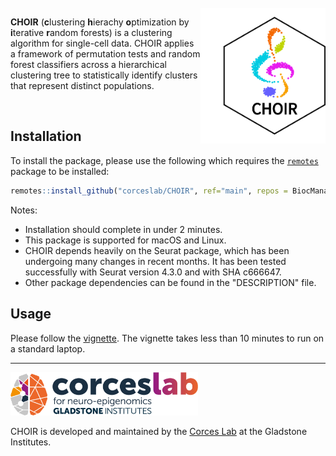 <br>
<a href ="https://www.CHOIRclustering.com"><img src="man/figures/logo.png" width="200px" align="right" /></a>

<!-- badges: start -->
<!-- badges: end -->

**CHOIR** (**c**lustering **h**ierachy **o**ptimization by **i**terative **r**andom forests) is a clustering algorithm for single-cell data. CHOIR applies a framework of permutation tests and random forest classifiers across a hierarchical clustering tree to statistically identify clusters that represent distinct populations.

<br>

## Installation

To install the package, please use the following which requires the [`remotes`](https://cran.r-project.org/web/packages/remotes/index.html) package to be installed:
``` r
remotes::install_github("corceslab/CHOIR", ref="main", repos = BiocManager::repositories(), upgrade = "never")
```

Notes:

* Installation should complete in under 2 minutes.
* This package is supported for macOS and Linux. 
* CHOIR depends heavily on the Seurat package, which has been undergoing many changes in recent months. It has been tested successfully with Seurat version 4.3.0 and with SHA c666647.
* Other package dependencies can be found in the "DESCRIPTION" file.

## Usage

Please follow the [vignette](https://www.choirclustering.com/articles/CHOIR.html). The vignette takes less than 10 minutes to run on a standard laptop.

<hr>

<p align="left"><a href ="https://www.corceslab.com/"><img src="man/figures/CorcesLab_logo.png" alt="" width="300"></a></p>

CHOIR is developed and maintained by the [Corces Lab](https://www.corceslab.com/) at the Gladstone Institutes.
